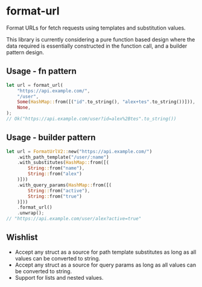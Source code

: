 # format-url

Format URLs for fetch requests using templates and substitution values.

This library is currently considering a pure function based design where the data required is essentially constructed in the function call, and a builder pattern design.

## Usage - fn pattern
```rs
let url = format_url(
    "https://api.example.com/",
    "/user",
    Some(HashMap::from([("id".to_string(), "alex+tes".to_string())])),
    None,
);
// Ok("https://api.example.com/user?id=alex%2Btes".to_string())
```

## Usage - builder pattern
```rs
let url = FormatUrlV2::new("https://api.example.com/")
    .with_path_template("/user/:name")
    .with_substitutes(HashMap::from([(
        String::from("name"),
        String::from("alex")
    )]))
    .with_query_params(HashMap::from([(
        String::from("active"),
        String::from("true")
    )]))
    .format_url()
    .unwrap();
// "https://api.example.com/user/alex?active=true"
```

## Wishlist
* Accept any struct as a source for path template substitutes as long as all values can be converted to string.
* Accept any struct as a source for query params as long as all values can be converted to string.
* Support for lists and nested values.
